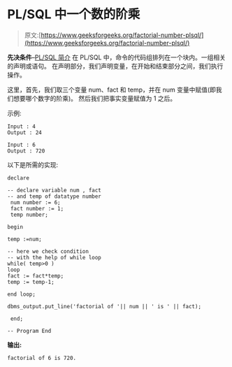 # PL/SQL 中一个数的阶乘

> 原文:[https://www.geeksforgeeks.org/factorial-number-plsql/](https://www.geeksforgeeks.org/factorial-number-plsql/)

**先决条件**–[PL/SQL 简介](https://www.geeksforgeeks.org/plsql-introduction/)
在 PL/SQL 中，命令的代码组排列在一个块内。一组相关的声明或语句。
在声明部分，我们声明变量，在开始和结束部分之间，我们执行操作。

这里，首先，我们取三个变量 num、fact 和 temp，并在 num 变量中赋值(即我们想要哪个数字的阶乘)。
然后我们把事实变量赋值为 1 之后。

示例:

```
Input : 4
Output : 24

```

```
Input : 6
Output : 720

```

以下是所需的实现:

```
declare

-- declare variable num , fact
-- and temp of datatype number
 num number := 6;             
 fact number := 1;            
 temp number;        

begin

temp :=num;

-- here we check condition 
-- with the help of while loop
while( temp>0 )             
loop
fact := fact*temp;
temp := temp-1;

end loop;

dbms_output.put_line('factorial of '|| num || ' is ' || fact);

 end; 

-- Program End
```

**输出:**

```
factorial of 6 is 720.

```